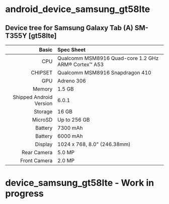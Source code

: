 # android_device_samsung_gt58lte

## Device tree for Samsung Galaxy Tab (A) SM-T355Y [gt58lte]

Basic   | Spec Sheet
-------:|:-------------------------
CPU     | Qualcomm MSM8916 Quad-core 1.2 GHz ARM® Cortex™ A53
CHIPSET | Qualcomm MSM8916 Snapdragon 410
GPU     | Adreno 306
Memory  | 1.5 GB
Shipped Android Version | 6.0.1
Storage | 16 GB
MicroSD | Up to 256 GB
Battery | 7300 mAh
Battery | 6000 mAh
Display | 1024 x 768, 8.0" (246.38mm)
Rear Camera  | 5.0 MP
Front Camera | 2.0 MP

# device_samsung_gt58lte - Work in progress
